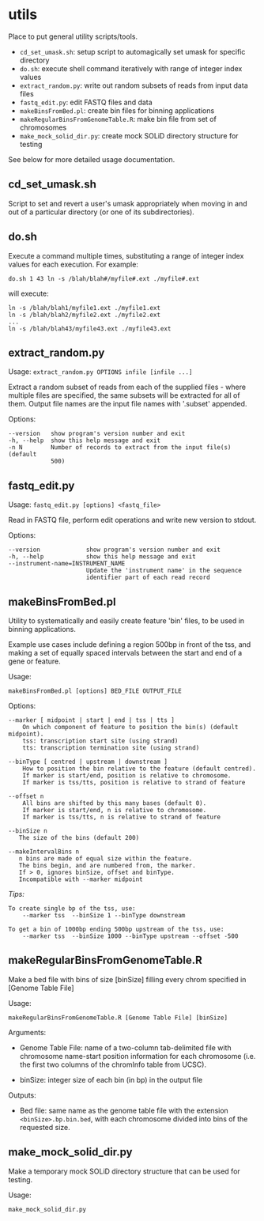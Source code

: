 utils
=====

Place to put general utility scripts/tools.

 *  `cd_set_umask.sh`: setup script to automagically set umask for specific directory
 *  `do.sh`: execute shell command iteratively with range of integer index values
 *  `extract_random.py`: write out random subsets of reads from input data files
 *  `fastq_edit.py`: edit FASTQ files and data
 *  `makeBinsFromBed.pl`: create bin files for binning applications
 *  `makeRegularBinsFromGenomeTable.R`: make bin file from set of chromosomes
 *  `make_mock_solid_dir.py`: create mock SOLiD directory structure for testing

See below for more detailed usage documentation.

cd_set_umask.sh
---------------
Script to set and revert a user's umask appropriately when moving in and out of a
particular directory (or one of its subdirectories).

do.sh
-----
Execute a command multiple times, substituting a range of integer index
values for each execution. For example:

    do.sh 1 43 ln -s /blah/blah#/myfile#.ext ./myfile#.ext

will execute:

    ln -s /blah/blah1/myfile1.ext ./myfile1.ext
    ln -s /blah/blah2/myfile2.ext ./myfile2.ext
    ...
    ln -s /blah/blah43/myfile43.ext ./myfile43.ext

extract_random.py
-----------------

Usage: `extract_random.py OPTIONS infile [infile ...]`

Extract a random subset of reads from each of the supplied files - where
multiple files are specified, the same subsets will be extracted for all of
them. Output file names are the input file names with '.subset' appended.

Options:

    --version   show program's version number and exit
    -h, --help  show this help message and exit
    -n N        Number of records to extract from the input file(s) (default
                500)

fastq_edit.py
-------------

Usage: `fastq_edit.py [options] <fastq_file>`

Read in FASTQ file, perform edit operations and write new version to stdout.

Options:

    --version             show program's version number and exit
    -h, --help            show this help message and exit
    --instrument-name=INSTRUMENT_NAME
                          Update the 'instrument name' in the sequence
                          identifier part of each read record

makeBinsFromBed.pl
------------------
Utility to systematically and easily create feature 'bin' files, to be used in
binning applications.

Example use cases include defining a region 500bp in front of the tss, and making a
set of equally spaced intervals between the start and end of a gene or feature.

Usage:

    makeBinsFromBed.pl [options] BED_FILE OUTPUT_FILE

Options:

    --marker [ midpoint | start | end | tss | tts ]
        On which component of feature to position the bin(s) (default midpoint).
	    tss: transcription start site (using strand)
	    tts: transcription termination site (using strand)	

    --binType [ centred | upstream | downstream ]
	    How to position the bin relative to the feature (default centred).
	    If marker is start/end, position is relative to chromosome. 
	    If marker is tss/tts, position is relative to strand of feature	
        
    --offset n
	    All bins are shifted by this many bases (default 0).
	    If marker is start/end, n is relative to chromosome. 
	    If marker is tss/tts, n is relative to strand of feature

    --binSize n
	   The size of the bins (default 200)
	
    --makeIntervalBins n
	   n bins are made of equal size within the feature. 
	   The bins begin, and are numbered from, the marker.
	   If > 0, ignores binSize, offset and binType.
	   Incompatible with --marker midpoint 

*Tips:*

    To create single bp of the tss, use:  
		--marker tss  --binSize 1 --binType downstream
        
	To get a bin of 1000bp ending 500bp upstream of the tss, use: 
		--marker tss  --binSize 1000 --binType upstream --offset -500
        

makeRegularBinsFromGenomeTable.R
--------------------------------
Make a bed file with bins of size [binSize] filling every chrom specified in [Genome Table File]

Usage:

    makeRegularBinsFromGenomeTable.R [Genome Table File] [binSize]

Arguments:

 *  Genome Table File: name of a two-column tab-delimited file with chromosome name-start position
    information for each chromosome (i.e. the first two columns of the chromInfo table from UCSC).

 *  binSize: integer size of each bin (in bp) in the output file

Outputs:

 *  Bed file: same name as the genome table file with the extension `<binSize>.bp.bin.bed`,
    with each chromosome divided into bins of the requested size.


make_mock_solid_dir.py
----------------------
Make a temporary mock SOLiD directory structure that can be used for testing.

Usage:

    make_mock_solid_dir.py
